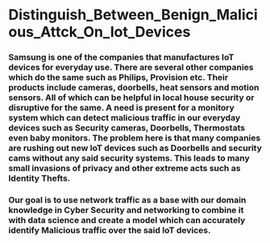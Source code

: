 # Distinguish_Between_Benign_Malicious_Attck_On_Iot_Devices
### Samsung is one of the companies that manufactures IoT devices for everyday use. There are several other companies which do the same such as Philips, Provision etc. Their products include cameras, doorbells, heat sensors and motion sensors. All of which can be helpful in local house security or disruptive for the same. A need is present for a monitory system which can detect malicious traffic in our everyday devices such as Security cameras, Doorbells, Thermostats even baby monitors. The problem here is that many companies are rushing out new IoT devices such as Doorbells and security cams without any said security systems. This leads to many small invasions of privacy and other extreme acts such as Identity Thefts.
### Our goal is to use network traffic as a base with our domain knowledge in Cyber Security and networking to combine it with data science and create a model which can accurately identify Malicious traffic over the said IoT devices.
